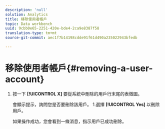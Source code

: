 ```yaml
---
description: 'null'
solution: Analytics
title: 移除使用者帳戶
topic: Data workbench
uuid: 9cbb0e65-2251-420e-bde4-2ca9e8387f58
translation-type: tm+mt
source-git-commit: aec1f7b14198cdde91f61d490a235022943bfedb

---
```



# 移除使用者帳戶{#removing-a-user-account}

1. 按一下 **[!UICONTROL X]** 要從系統中刪除的用戶行末尾的表徵圖。

   會顯示提示，詢問您是否要刪除該用戶。 1.選擇 **[!UICONTROL Yes]** 以刪除用戶。

   如果操作成功，您會看到一條消息，指示用戶已成功刪除。